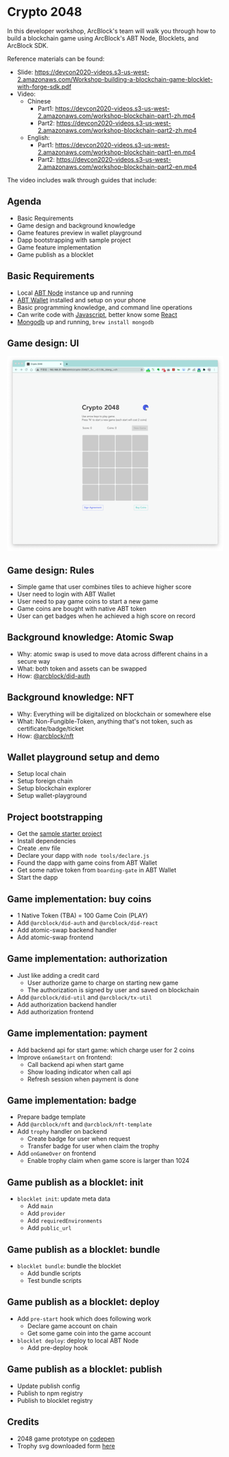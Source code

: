 # Crypto 2048

In this developer workshop, ArcBlock's team will walk you through how to build a blockchain game using ArcBlock's ABT Node, Blocklets, and ArcBlock SDK.

Reference materials can be found:

- Slide: https://devcon2020-videos.s3-us-west-2.amazonaws.com/Workshop-building-a-blockchain-game-blocklet-with-forge-sdk.pdf
- Video:
  - Chinese
    - Part1: https://devcon2020-videos.s3-us-west-2.amazonaws.com/workshop-blockchain-part1-zh.mp4
    - Part2: https://devcon2020-videos.s3-us-west-2.amazonaws.com/workshop-blockchain-part2-zh.mp4
  - English:
    - Part1: https://devcon2020-videos.s3-us-west-2.amazonaws.com/workshop-blockchain-part1-en.mp4
    - Part2: https://devcon2020-videos.s3-us-west-2.amazonaws.com/workshop-blockchain-part2-en.mp4

The video includes walk through guides that include:

## Agenda

- Basic Requirements
- Game design and background knowledge
- Game features preview in wallet playground
- Dapp bootstrapping with sample project
- Game feature implementation
- Game publish as a blocklet

## Basic Requirements

- Local [ABT Node](https://www.arcblock.io/en/node) instance up and running
- [ABT Wallet](https://abtwallet.io) installed and setup on your phone
- Basic programming knowledge, and command line operations
- Can write code with [Javascript](https://developer.mozilla.org/en-US/docs/Web/JavaScript), better know some [React](https://reactjs.org/)
- [Mongodb](https://www.mongodb.org/) up and running, `brew install mongodb`

## Game design: UI

![](./screenshots/0-home.png)

## Game design: Rules

- Simple game that user combines tiles to achieve higher score
- User need to login with ABT Wallet
- User need to pay game coins to start a new game
- Game coins are bought with native ABT token
- User can get badges when he achieved a high score on record

## Background knowledge: Atomic Swap

- Why: atomic swap is used to move data across different chains in a secure way
- What: both token and assets can be swapped
- How: [@arcblock/did-auth](https://www.npmjs.com/package/@arcblock/did-auth)

## Background knowledge: NFT

- Why: Everything will be digitalized on blockchain or somewhere else
- What: Non-Fungible-Token, anything that's not token, such as certificate/badge/ticket
- How: [@arcblock/nft](https://www.npmjs.com/package/@arcblock/nft)

## Wallet playground setup and demo

- Setup local chain
- Setup foreign chain
- Setup blockchain explorer
- Setup wallet-playground

## Project bootstrapping

- Get the [sample starter project](https://github.com/ArcBlock/workshop-blockchain-game)
- Install dependencies
- Create .env file
- Declare your dapp with `node tools/declare.js`
- Found the dapp with game coins from ABT Wallet
- Get some native token from `boarding-gate` in ABT Wallet
- Start the dapp

## Game implementation: buy coins

- 1 Native Token (TBA) = 100 Game Coin (PLAY)
- Add `@arcblock/did-auth` and `@arcblock/did-react`
- Add atomic-swap backend handler
- Add atomic-swap frontend

## Game implementation: authorization

- Just like adding a credit card
  - User authorize game to charge on starting new game
  - The authorization is signed by user and saved on blockchain
- Add `@arcblock/did-util` and `@arcblock/tx-util`
- Add authorization backend handler
- Add authorization frontend

## Game implementation: payment

- Add backend api for start game: which charge user for 2 coins
- Improve `onGameStart` on frontend:
  - Call backend api when start game
  - Show loading indicator when call api
  - Refresh session when payment is done

## Game implementation: badge

- Prepare badge template
- Add `@arcblock/nft` and `@arcblock/nft-template`
- Add `trophy` handler on backend
  - Create badge for user when request
  - Transfer badge for user when claim the trophy
- Add `onGameOver` on frontend
  - Enable trophy claim when game score is larger than 1024

## Game publish as a blocklet: init

- `blocklet init`: update meta data
  - Add `main`
  - Add `provider`
  - Add `requiredEnvironments`
  - Add `public_url`

## Game publish as a blocklet: bundle

- `blocklet bundle`: bundle the blocklet
  - Add bundle scripts
  - Test bundle scripts

## Game publish as a blocklet: deploy

- Add `pre-start` hook which does following work
  - Declare game account on chain
  - Get some game coin into the game account
- `blocklet deploy`: deploy to local ABT Node
  - Add pre-deploy hook

## Game publish as a blocklet: publish

- Update publish config
- Publish to npm registry
- Publish to blocklet registry

## Credits

- 2048 game prototype on [codepen](https://codepen.io/jeffleu/pen/JRzyPZ)
- Trophy svg downloaded form [here](https://www.svgrepo.com/download/241749/trophy-cup.svg)
